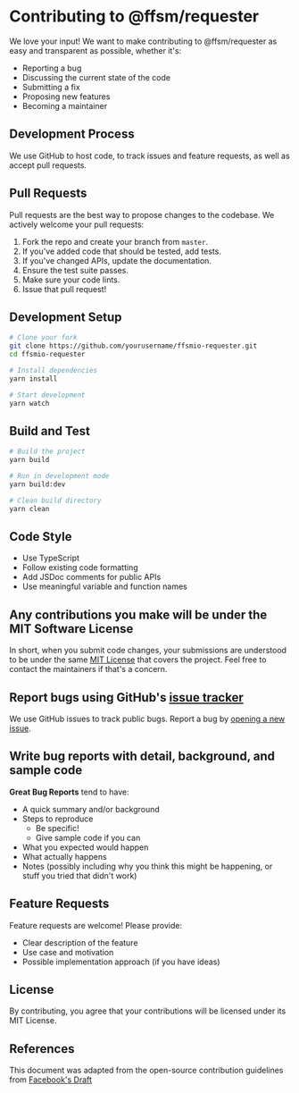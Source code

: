 # Contributing to @ffsm/requester

We love your input! We want to make contributing to @ffsm/requester as easy and transparent as possible, whether it's:

- Reporting a bug
- Discussing the current state of the code
- Submitting a fix
- Proposing new features
- Becoming a maintainer

## Development Process

We use GitHub to host code, to track issues and feature requests, as well as accept pull requests.

## Pull Requests

Pull requests are the best way to propose changes to the codebase. We actively welcome your pull requests:

1. Fork the repo and create your branch from `master`.
2. If you've added code that should be tested, add tests.
3. If you've changed APIs, update the documentation.
4. Ensure the test suite passes.
5. Make sure your code lints.
6. Issue that pull request!

## Development Setup

```bash
# Clone your fork
git clone https://github.com/yourusername/ffsmio-requester.git
cd ffsmio-requester

# Install dependencies
yarn install

# Start development
yarn watch
```

## Build and Test

```bash
# Build the project
yarn build

# Run in development mode
yarn build:dev

# Clean build directory
yarn clean
```

## Code Style

* Use TypeScript
* Follow existing code formatting
* Add JSDoc comments for public APIs
* Use meaningful variable and function names

## Any contributions you make will be under the MIT Software License

In short, when you submit code changes, your submissions are understood to be under the same [MIT License](LICENSE) that covers the project. Feel free to contact the maintainers if that's a concern.

## Report bugs using GitHub's [issue tracker](https://github.com/ffsmio/ffsmio-requester/issues)

We use GitHub issues to track public bugs. Report a bug by [opening a new issue](https://github.com/ffsmio/ffsmio-requester/issues/new).

## Write bug reports with detail, background, and sample code

**Great Bug Reports** tend to have:

- A quick summary and/or background
- Steps to reproduce
  - Be specific!
  - Give sample code if you can
- What you expected would happen
- What actually happens
- Notes (possibly including why you think this might be happening, or stuff you tried that didn't work)

## Feature Requests

Feature requests are welcome! Please provide:

- Clear description of the feature
- Use case and motivation
- Possible implementation approach (if you have ideas)

## License

By contributing, you agree that your contributions will be licensed under its MIT License.

## References

This document was adapted from the open-source contribution guidelines from [Facebook's Draft](https://github.com/facebook/draft-js/blob/a9316a723f9e918afde44dea68b5f9f39b7d9b00/CONTRIBUTING.md)
